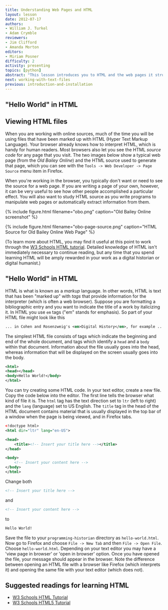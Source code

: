 ```yaml
---
title: Understanding Web Pages and HTML 
layout: lesson
date: 2012-07-17
authors:
- William J. Turkel
- Adam Crymble
reviewers:
- Jim Clifford
- Amanda Morton
editors:
- Miriam Posner
difficulty: 2
activity: presenting
topics: [python]
abstract: "This lesson introduces you to HTML and the web pages it structures."
next: working-with-text-files
previous: introduction-and-installation
---
```


"Hello World" in HTML
---------------------

## Viewing HTML files

When you are working with online sources, much of the time you will be
using files that have been marked up with HTML (Hyper Text Markup
Language). Your browser already knows how to interpret HTML, which is
handy for human readers. Most browsers also let you see the HTML *source code*
for any page that you visit. The two images below show a typical web
page (from the *Old Bailey Online*) and the HTML source used to generate
that page, which you can see with the
`Tools -> Web Developer -> Page Source` menu item in Firefox.

When you're working in the browser, you typically don't want or need to
see the source for a web page. If you are writing a page of your own,
however, it can be very useful to see how other people accomplished a
particular effect. You will also want to study HTML source as you write
programs to manipulate web pages or automatically extract information
from them.

{% include figure.html filename="obo.png" caption="Old Bailey Online screenshot" %}

{% include figure.html filename="obo-page-source.png" caption="HTML Source for Old Bailey Online Web Page" %}

(To learn more about HTML, you may find it useful at this point to work
through the [W3 Schools HTML tutorial][]. Detailed knowledge of HTML
isn't immediately necessary to continue reading, but any time that you
spend learning HTML will be amply rewarded in your work as a digital
historian or digital humanist.)

## "Hello World" in HTML

HTML is what is known as a *markup* language. In other words, HTML is
text that has been "marked up" with *tags* that provide information for
the interpreter (which is often a web browser). Suppose you are
formatting a bibliographic entry and you want to indicate the title of a
work by italicizing it. In HTML you use `em` tags ("em" stands for
emphasis). So part of your HTML file might look like this

``` xml
... in Cohen and Rosenzweig's <em>Digital History</em>, for example ...
```

The simplest HTML file consists of tags which indicate the beginning and
end of the whole document, and tags which identify a `head` and a `body`
within that document. Information about the file usually goes into the
head, whereas information that will be displayed on the screen usually
goes into the body.

``` xml
<html>
<head></head>
<body>Hello World!</body>
</html>
```

You can try creating some HTML code. In your text editor, create
a new file. Copy the code below into the editor. The first line tells
the browser what kind of file it is. The `html` tag has the text direction
set to `ltr` (left to right) and the `lang` (language) set to US English.
The `title` tag in the head of the HTML document contains material that is
usually displayed in the top bar of a window when the page is being
viewed, and in Firefox tabs.

``` xml
<!doctype html>
<html dir="ltr" lang="en-US">

<head>
    <title><!-- Insert your title here --></title>
</head>

<body>
    <!-- Insert your content here -->
</body>
</html>
```

Change both

``` xml
<!-- Insert your title here -->
```

and

``` xml
<!-- Insert your content here -->
```

to

``` xml
Hello World!
```

Save the file to your `programming-historian` directory as
`hello-world.html`. Now go to Firefox and choose `File -> New Tab` and
then `File -> Open File`. Choose `hello-world.html`. Depending on your
text editor you may have a 'view page in browser' or 'open in browser'
option. Once you have opened the file, your message should appear in the
browser. Note the difference between opening an HTML file with a browser
like Firefox (which interprets it) and opening the same file with your
text editor (which does not).

## Suggested readings for learning HTML

-   [W3 Schools HTML Tutorial][W3 Schools HTML tutorial]
-   [W3 Schools HTML5 Tutorial][]

  [W3 Schools HTML tutorial]: http://www.w3schools.com/html/default.asp
  [W3 Schools HTML5 Tutorial]: http://www.w3schools.com/html/html5_intro.asp
